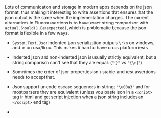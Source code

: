 Lots of communication and storage in modern apps depends on the json format, thus making it interesting to write assertions that ensures that the json output is the same when the implementation changes. The current alternatives in Fluentassertions is to have exact string comparison with `actual.Should().Be(expected)`, which is problematic because the json format is flexible in a few ways.

* `System.Text.Json` indented json serialization outputs `\r\n` on windows, and `\n` on osx/linux. This makes it hard to have cross platform tests
* Indented json and non-indented json is usually strictly equivalent, but a string comparison can't see that they are equal. (`"{}"` vs `"{\n}"`)
* Sometimes the order of json properties isn't stable, and test assertions needs to accept that.
* Json support unicode escape sequences in strings `"\u00a3"` and for most parsers they are equivalent (unless you paste json in a `<script>` tag in html and get script injection when a json string includes an `</script>` end tag)

* 




```

```

